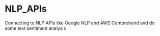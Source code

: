 # NLP_APIs
Connecting to NLP APIs like Google NLP and AWS Comprehend and do some text sentiment analysis

